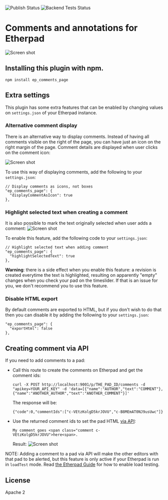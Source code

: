 ![Publish Status](https://github.com/ether/ep_comments_page/workflows/Node.js%20Package/badge.svg) ![Backend Tests Status](https://github.com/ether/ep_comments_page/workflows/Backend%20tests/badge.svg)

# Comments and annotations for Etherpad

![Screen shot](https://user-images.githubusercontent.com/220864/98013526-617ff900-1df2-11eb-88b6-cf259372f6ca.PNG)

## Installing this plugin with npm.
```
npm install ep_comments_page
```

## Extra settings
This plugin has some extra features that can be enabled by changing values on `settings.json` of your Etherpad instance.

### Alternative comment display
There is an alternative way to display comments. Instead of having all comments visible on the right of the page, you can have just an icon on the right margin of the page. Comment details are displayed when user clicks on the comment icon:

![Screen shot](http://i.imgur.com/cEo7PdL.png)

To use this way of displaying comments, add the following to your `settings.json`:
```
// Display comments as icons, not boxes
"ep_comments_page": {
  "displayCommentAsIcon": true
},
```

### Highlight selected text when creating a comment
It is also possible to mark the text originally selected when user adds a comment:
![Screen shot](http://i.imgur.com/AhaVgRZ.png)

To enable this feature, add the following code to your `settings.json`:
```
// Highlight selected text when adding comment
"ep_comments_page": {
  "highlightSelectedText": true
},
```

**Warning**: there is a side effect when you enable this feature: a revision is created everytime the text is highlighted, resulting on apparently "empty" changes when you check your pad on the timeslider. If that is an issue for you, we don't recommend you to use this feature.

### Disable HTML export
By default comments are exported to HTML, but if you don't wish to do that then you can disable it by adding the following to your `settings.json`:
```
"ep_comments_page": {
  "exportHtml": false
},
```

## Creating comment via API
If you need to add comments to a pad:

* Call this route to create the comments on Etherpad and get the comment ids:
  ```
  curl -X POST http://localhost:9001/p/THE_PAD_ID/comments -d "apikey=YOUR_API_KEY" -d 'data=[{"name":"AUTHOR","text":"COMMENT"}, {"name":"ANOTHER_AUTHOR","text":"ANOTHER_COMMENT"}]'
  ```

  The response will be:
  ```
  {"code":0,"commentIds":["c-VEtzKolgD5krJOVU","c-B8MEmAT0NJ9usUwc"]}
  ```

* Use the returned comment ids to set the pad HTML [via API](http://etherpad.org/doc/v1.5.6/#index_sethtml_padid_html):
  ```
  My comment goes <span class="comment c-VEtzKolgD5krJOVU">here<span>.
  ```

  Result:
  ![Screen shot](http://i.imgur.com/KM4lPJx.png)

NOTE: Adding a comment to a pad via API will make the other editors with that pad to be alerted, but this feature is only active if your Etherpad is run in `loadTest` mode. Read [the Etherpad Guide](https://github.com/ether/etherpad-lite/wiki/Load-Testing-Etherpad) for how to enable load testing.


## License
Apache 2
